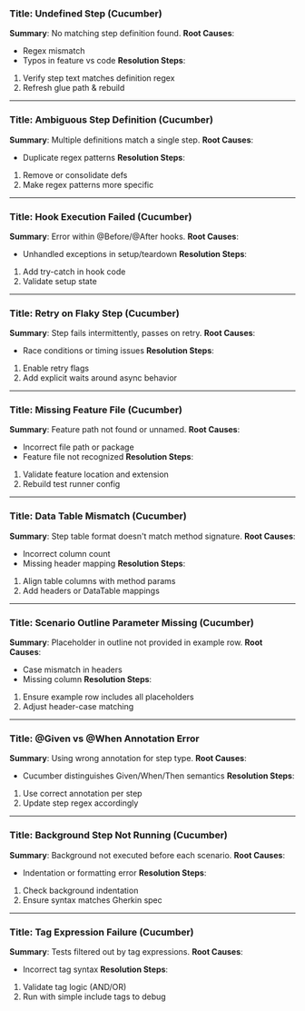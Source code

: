 ### Title: Undefined Step (Cucumber)
**Summary**: No matching step definition found.
**Root Causes**:
- Regex mismatch
- Typos in feature vs code
**Resolution Steps**:
1. Verify step text matches definition regex
2. Refresh glue path & rebuild
---
### Title: Ambiguous Step Definition (Cucumber)
**Summary**: Multiple definitions match a single step.
**Root Causes**:
- Duplicate regex patterns
**Resolution Steps**:
1. Remove or consolidate defs
2. Make regex patterns more specific
---
### Title: Hook Execution Failed (Cucumber)
**Summary**: Error within @Before/@After hooks.
**Root Causes**:
- Unhandled exceptions in setup/teardown
**Resolution Steps**:
1. Add try-catch in hook code
2. Validate setup state
---
### Title: Retry on Flaky Step (Cucumber)
**Summary**: Step fails intermittently, passes on retry.
**Root Causes**:
- Race conditions or timing issues
**Resolution Steps**:
1. Enable retry flags
2. Add explicit waits around async behavior
---
### Title: Missing Feature File (Cucumber)
**Summary**: Feature path not found or unnamed.
**Root Causes**:
- Incorrect file path or package
- Feature file not recognized
**Resolution Steps**:
1. Validate feature location and extension
2. Rebuild test runner config
---
### Title: Data Table Mismatch (Cucumber)
**Summary**: Step table format doesn't match method signature.
**Root Causes**:
- Incorrect column count
- Missing header mapping
**Resolution Steps**:
1. Align table columns with method params
2. Add headers or DataTable mappings
---
### Title: Scenario Outline Parameter Missing (Cucumber)
**Summary**: Placeholder in outline not provided in example row.
**Root Causes**:
- Case mismatch in headers
- Missing column
**Resolution Steps**:
1. Ensure example row includes all placeholders
2. Adjust header-case matching
---
### Title: @Given vs @When Annotation Error
**Summary**: Using wrong annotation for step type.
**Root Causes**:
- Cucumber distinguishes Given/When/Then semantics
**Resolution Steps**:
1. Use correct annotation per step
2. Update step regex accordingly
---
### Title: Background Step Not Running (Cucumber)
**Summary**: Background not executed before each scenario.
**Root Causes**:
- Indentation or formatting error
**Resolution Steps**:
1. Check background indentation
2. Ensure syntax matches Gherkin spec
---
### Title: Tag Expression Failure (Cucumber)
**Summary**: Tests filtered out by tag expressions.
**Root Causes**:
- Incorrect tag syntax
**Resolution Steps**:
1. Validate tag logic (AND/OR)
2. Run with simple include tags to debug
